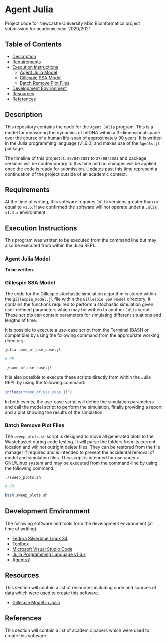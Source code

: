 # Agent Julia

Project code for Newcastle University MSc Bioinformatics project
submission for academic year 2020/2021.

## Table of Contents

- [Description](#description)
- [Requirements](#requirements)
- [Execution Instructions](#execution-instructions)
  - [Agent Julia Model](#agent-julia-model)
  - [Gillespie SSA Model](#gillespie-ssa-model)
  - [Batch Remove Plot Files](#batch-remove-plot-files)
- [Development Environment](#development-environment)
- [Resources](#resources)
- [References](#references)

## Description

This repository contains the code for the `Agent Julia` program. This is
a model for measuring the dynamics of mtDNA within a 3-dimensional space
over the course of a human life-span of approximately 90 years. It is
written in the Julia programming language (v1.6.0) and makes use of the
`Agents.jl` package.

The timeline of this project is: `26/04/2021` to `27/08/2021` and
package versions will be contemporary to this time and no changes will
be applied once the code is ready for submission. Updates past this
time represent a continuation of the project outside of an academic
context.

## Requirements

At the time of writing, this software requires `Julia` versions greater than or
equal to `v1.6`. Have confirmed the software will not operate under a
`Julia v1.4.x` environment.

## Execution Instructions

This program was written to be executed from the command line but may also be
executed from within the Julia REPL.

### Agent Julia Model

**To be written.**

### Gillespie SSA Model

The code for the Gillespie stochastic simulation algorithm is stored within the
`gillespie_model.jl` file within the `Gillespie SSA Model` directory. It
contains the functions required to perform a stochastic simulation given
user-defined parameters which may be written to another `Julia` script. These
scripts can contain parameters for simulating different situations and lengths
of time.

It is possible to execute a use-case script from the Terminal (BASH or
compatible) by using the following command from the appropriate working
directory:

```bash
julia name_of_use_case.jl

# OR

./name_of_use_case.jl
```

It is also possible to execute these scripts directly from within the Julia REPL
by using the following command:

```julia
include("name_of_use_case.jl")
```

In both events, the use-case script will define the simulation parameters and
call the model script to perform the simulation, finally providing a report and
a plot showing the results of the simulation.

### Batch Remove Plot Files

The `sweep_plots.sh` script is designed to move all generated plots to the
Wastebasket during code testing. It will parse the folders from its current
location and will not outright delete files. They can be restored from the file
manager if required and is intended to prevent the accidental removal of model
and simulation files. This script is intended for use under a GNU/Linux system
and may be executed from the command-line by using the following command:

```bash
./sweep_plots.sh

# OR

bash sweep_plots.sh
```

## Development Environment

The following software and tools form the development environment (at
time of writing):

- [Fedora Silverblue Linux 34](https://silverblue.fedoraproject.org/)
- [Toolbox](https://github.com/containers/toolbox)
- [Microsoft Visual Studio Code](https://code.visualstudio.com/)
- [Julia Programming Language v1.6.x](https://julialang.org/)
- [Agents.jl](https://juliadynamics.github.io/Agents.jl/stable/)

## Resources

This section will contain a list of resources including code and
sources of data which were used to create this software.

- [Gillespie Model in Julia](https://nextjournal.com/bebi5009/gillespie-julia)

## References

This section will contain a list of academic papers which were used to
create this software.

